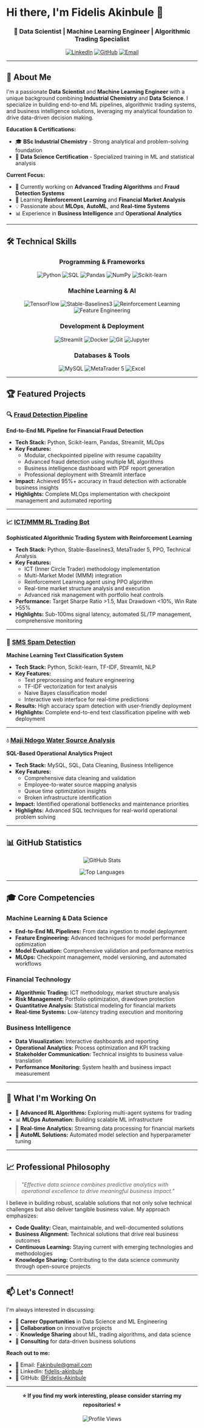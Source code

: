 # Hi there, I'm Fidelis Akinbule 👋

<div align="center">
  
### 🚀 Data Scientist | Machine Learning Engineer | Algorithmic Trading Specialist

[![LinkedIn](https://img.shields.io/badge/LinkedIn-0077B5?style=for-the-badge&logo=linkedin&logoColor=white)](https://www.linkedin.com/in/fidelis-akinbule/)
[![GitHub](https://img.shields.io/badge/GitHub-100000?style=for-the-badge&logo=github&logoColor=white)](https://github.com/Fidelis-Akinbule)
[![Email](https://img.shields.io/badge/Email-D14836?style=for-the-badge&logo=gmail&logoColor=white)](mailto:Fakinbule@gmail.com)

</div>

---

## 🎯 About Me

I'm a passionate **Data Scientist** and **Machine Learning Engineer** with a unique background combining **Industrial Chemistry** and **Data Science**. I specialize in building end-to-end ML pipelines, algorithmic trading systems, and business intelligence solutions, leveraging my analytical foundation to drive data-driven decision making.

**Education & Certifications:**
- 🎓 **BSc Industrial Chemistry** - Strong analytical and problem-solving foundation
- 📜 **Data Science Certification** - Specialized training in ML and statistical analysis

**Current Focus:**
- 🔭 Currently working on **Advanced Trading Algorithms** and **Fraud Detection Systems**
- 🌱 Learning **Reinforcement Learning** and **Financial Market Analysis**
- 💡 Passionate about **MLOps**, **AutoML**, and **Real-time Systems**
- 📊 Experience in **Business Intelligence** and **Operational Analytics**

---

## 🛠️ Technical Skills

<div align="center">

### Programming & Frameworks
![Python](https://img.shields.io/badge/Python-3776AB?style=flat-square&logo=python&logoColor=white)
![SQL](https://img.shields.io/badge/SQL-336791?style=flat-square&logo=postgresql&logoColor=white)
![Pandas](https://img.shields.io/badge/Pandas-150458?style=flat-square&logo=pandas&logoColor=white)
![NumPy](https://img.shields.io/badge/NumPy-013243?style=flat-square&logo=numpy&logoColor=white)
![Scikit-learn](https://img.shields.io/badge/Scikit--learn-F7931E?style=flat-square&logo=scikit-learn&logoColor=white)

### Machine Learning & AI
![TensorFlow](https://img.shields.io/badge/TensorFlow-FF6F00?style=flat-square&logo=tensorflow&logoColor=white)
![Stable-Baselines3](https://img.shields.io/badge/Stable--Baselines3-blue?style=flat-square)
![Reinforcement Learning](https://img.shields.io/badge/Reinforcement_Learning-green?style=flat-square)
![Feature Engineering](https://img.shields.io/badge/Feature_Engineering-orange?style=flat-square)

### Development & Deployment
![Streamlit](https://img.shields.io/badge/Streamlit-FF4B4B?style=flat-square&logo=streamlit&logoColor=white)
![Docker](https://img.shields.io/badge/Docker-2496ED?style=flat-square&logo=docker&logoColor=white)
![Git](https://img.shields.io/badge/Git-F05032?style=flat-square&logo=git&logoColor=white)
![Jupyter](https://img.shields.io/badge/Jupyter-F37626?style=flat-square&logo=jupyter&logoColor=white)

### Databases & Tools
![MySQL](https://img.shields.io/badge/MySQL-4479A1?style=flat-square&logo=mysql&logoColor=white)
![MetaTrader 5](https://img.shields.io/badge/MetaTrader_5-blue?style=flat-square)
![Excel](https://img.shields.io/badge/Excel-217346?style=flat-square&logo=microsoft-excel&logoColor=white)

</div>

---

## 🏆 Featured Projects

### 🔍 [Fraud Detection Pipeline](https://github.com/Fidelis-Akinbule/fraud-detection-pipeline)
**End-to-End ML Pipeline for Financial Fraud Detection**

- **Tech Stack:** Python, Scikit-learn, Pandas, Streamlit, MLOps
- **Key Features:**
  - Modular, checkpointed pipeline with resume capability
  - Advanced fraud detection using multiple ML algorithms
  - Business intelligence dashboard with PDF report generation
  - Professional deployment with Streamlit interface
- **Impact:** Achieved 95%+ accuracy in fraud detection with actionable business insights
- **Highlights:** Complete MLOps implementation with checkpoint management and automated reporting

---

### 📈 [ICT/MMM RL Trading Bot](https://github.com/Fidelis-Akinbule/ict-mmm-rl-trading-bot)
**Sophisticated Algorithmic Trading System with Reinforcement Learning**

- **Tech Stack:** Python, Stable-Baselines3, MetaTrader 5, PPO, Technical Analysis
- **Key Features:**
  - ICT (Inner Circle Trader) methodology implementation
  - Multi-Market Model (MMM) integration
  - Reinforcement Learning agent using PPO algorithm
  - Real-time market structure analysis and execution
  - Advanced risk management with portfolio heat controls
- **Performance:** Target Sharpe Ratio >1.5, Max Drawdown <10%, Win Rate >55%
- **Highlights:** Sub-100ms signal latency, automated SL/TP management, comprehensive monitoring

---

### 📱 [SMS Spam Detection](https://github.com/Fidelis-Akinbule/Simple_SMS_Spam_Detection_Model)
**Machine Learning Text Classification System**

- **Tech Stack:** Python, Scikit-learn, TF-IDF, Streamlit, NLP
- **Key Features:**
  - Text preprocessing and feature engineering
  - TF-IDF vectorization for text analysis
  - Naive Bayes classification model
  - Interactive web interface for real-time predictions
- **Results:** High accuracy spam detection with user-friendly deployment
- **Highlights:** Complete end-to-end text classification pipeline with web deployment

---

### 💧 [Maji Ndogo Water Source Analysis](https://github.com/Fidelis-Akinbule/maji-ndogo-analysis)
**SQL-Based Operational Analytics Project**

- **Tech Stack:** MySQL, SQL, Data Cleaning, Business Intelligence
- **Key Features:**
  - Comprehensive data cleaning and validation
  - Employee-to-water source mapping analysis
  - Queue time optimization insights
  - Broken infrastructure identification
- **Impact:** Identified operational bottlenecks and maintenance priorities
- **Highlights:** Advanced SQL techniques for real-world operational problem solving

---

## 📊 GitHub Statistics

<div align="center">
  
![GitHub Stats](https://github-readme-stats.vercel.app/api?username=Fidelis-Akinbule&show_icons=true&theme=radical&hide_border=true)

![Top Languages](https://github-readme-stats.vercel.app/api/top-langs/?username=Fidelis-Akinbule&layout=compact&theme=radical&hide_border=true)

</div>

---

## 🎓 Core Competencies

### **Machine Learning & Data Science**
- **End-to-End ML Pipelines:** From data ingestion to model deployment
- **Feature Engineering:** Advanced techniques for model performance optimization
- **Model Evaluation:** Comprehensive validation and performance metrics
- **MLOps:** Checkpoint management, model versioning, and automated workflows

### **Financial Technology**
- **Algorithmic Trading:** ICT methodology, market structure analysis
- **Risk Management:** Portfolio optimization, drawdown protection
- **Quantitative Analysis:** Statistical modeling for financial markets
- **Real-time Systems:** Low-latency trading execution and monitoring

### **Business Intelligence**
- **Data Visualization:** Interactive dashboards and reporting
- **Operational Analytics:** Process optimization and KPI tracking
- **Stakeholder Communication:** Technical insights to business value translation
- **Performance Monitoring:** System health and business impact measurement

---

## 🚀 What I'm Working On

- 🔬 **Advanced RL Algorithms:** Exploring multi-agent systems for trading
- 📊 **MLOps Automation:** Building scalable ML infrastructure
- 🎯 **Real-time Analytics:** Streaming data processing for financial markets
- 🤖 **AutoML Solutions:** Automated model selection and hyperparameter tuning

---

## 📈 Professional Philosophy

> *"Effective data science combines predictive analytics with operational excellence to drive meaningful business impact."*

I believe in building robust, scalable solutions that not only solve technical challenges but also deliver tangible business value. My approach emphasizes:

- **Code Quality:** Clean, maintainable, and well-documented solutions
- **Business Alignment:** Technical solutions that drive real business outcomes
- **Continuous Learning:** Staying current with emerging technologies and methodologies
- **Knowledge Sharing:** Contributing to the data science community through open-source projects

---

## 📫 Let's Connect!

I'm always interested in discussing:
- 💼 **Career Opportunities** in Data Science and ML Engineering
- 🤝 **Collaboration** on innovative projects
- 💡 **Knowledge Sharing** about ML, trading algorithms, and data science
- 🎯 **Consulting** for data-driven business solutions

**Reach out to me:**
- 📧 Email: [Fakinbule@gmail.com](mailto:Fakinbule@gmail.com)
- 💼 LinkedIn: [fidelis-akinbule](https://www.linkedin.com/in/fidelis-akinbule/)
- 🐙 GitHub: [@Fidelis-Akinbule](https://github.com/Fidelis-Akinbule)

---

<div align="center">
  
**⭐ If you find my work interesting, please consider starring my repositories! ⭐**

![Profile Views](https://komarev.com/ghpvc/?username=Fidelis-Akinbule&color=blueviolet&style=flat-square)

</div>
